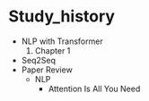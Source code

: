 # Study_history

- NLP with Transformer
  1. Chapter 1
- Seq2Seq
- Paper Review
  - NLP
    * Attention Is All You Need
